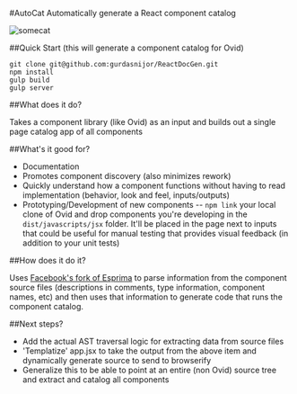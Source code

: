 
#AutoCat
Automatically generate a React component catalog

![somecat](http://media0.giphy.com/media/CBZHRM5BG1BtK/200_s.gif "cat")


##Quick Start (this will generate a component catalog for Ovid)

```
git clone git@github.com:gurdasnijor/ReactDocGen.git
npm install
gulp build
gulp server
```


##What does it do?

Takes a component library (like Ovid) as an input and builds out a single page catalog app of all components


##What's it good for?

* Documentation
* Promotes component discovery (also minimizes rework)
* Quickly understand how a component functions without having to read implementation (behavior, look and feel, inputs/outputs)
* Prototyping/Development of new components -- `npm link` your local clone of Ovid and drop components you're developing in the `dist/javascripts/jsx` folder.  It'll be placed in the page next to inputs that could be useful for manual testing that provides visual feedback (in addition to your unit tests)


##How does it do it?

Uses [Facebook's fork of Esprima](https://github.com/facebook/esprima) to parse information from the component source files (descriptions in comments, type information, component names, etc) and then uses
that information to generate code that runs the component catalog.



##Next steps?

- Add the actual AST traversal logic for extracting data from source files
- 'Templatize' app.jsx to take the output from the above item and dynamically generate source to send to browserify
-  Generalize this to be able to point at an entire (non Ovid) source tree and extract and catalog all components